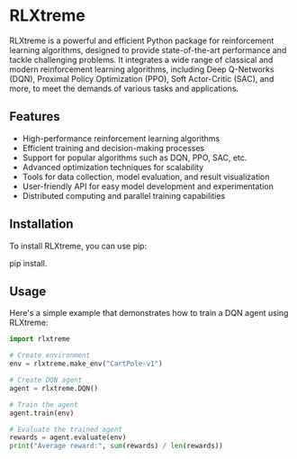 # RLXtreme

RLXtreme is a powerful and efficient Python package for reinforcement learning algorithms, designed to provide state-of-the-art performance and tackle challenging problems. It integrates a wide range of classical and modern reinforcement learning algorithms, including Deep Q-Networks (DQN), Proximal Policy Optimization (PPO), Soft Actor-Critic (SAC), and more, to meet the demands of various tasks and applications.

## Features

- High-performance reinforcement learning algorithms
- Efficient training and decision-making processes
- Support for popular algorithms such as DQN, PPO, SAC, etc.
- Advanced optimization techniques for scalability
- Tools for data collection, model evaluation, and result visualization
- User-friendly API for easy model development and experimentation
- Distributed computing and parallel training capabilities

## Installation

To install RLXtreme, you can use pip:

pip install.

## Usage

Here's a simple example that demonstrates how to train a DQN agent using RLXtreme:

```python
import rlxtreme

# Create environment
env = rlxtreme.make_env("CartPole-v1")

# Create DQN agent
agent = rlxtreme.DQN()

# Train the agent
agent.train(env)

# Evaluate the trained agent
rewards = agent.evaluate(env)
print("Average reward:", sum(rewards) / len(rewards))